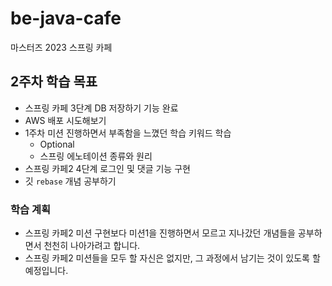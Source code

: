 # be-java-cafe
마스터즈 2023 스프링 카페 

## 2주차 학습 목표
- 스프링 카페 3단계 DB 저장하기 기능 완료
- AWS 배포 시도해보기
- 1주차 미션 진행하면서 부족함을 느꼈던 학습 키워드 학습
  - Optional
  - 스프링 에노테이션 종류와 원리
- 스프링 카페2 4단계 로그인 및 댓글 기능 구현
- 깃 `rebase` 개념 공부하기

### 학습 계획
- 스프링 카페2 미션 구현보다 미션1을 진행하면서 모르고 지나갔던 개념들을 공부하면서 천천히 나아가려고 합니다.
- 스프링 카페2 미션들을 모두 할 자신은 없지만, 그 과정에서 남기는 것이 있도록 할 예정입니다.
